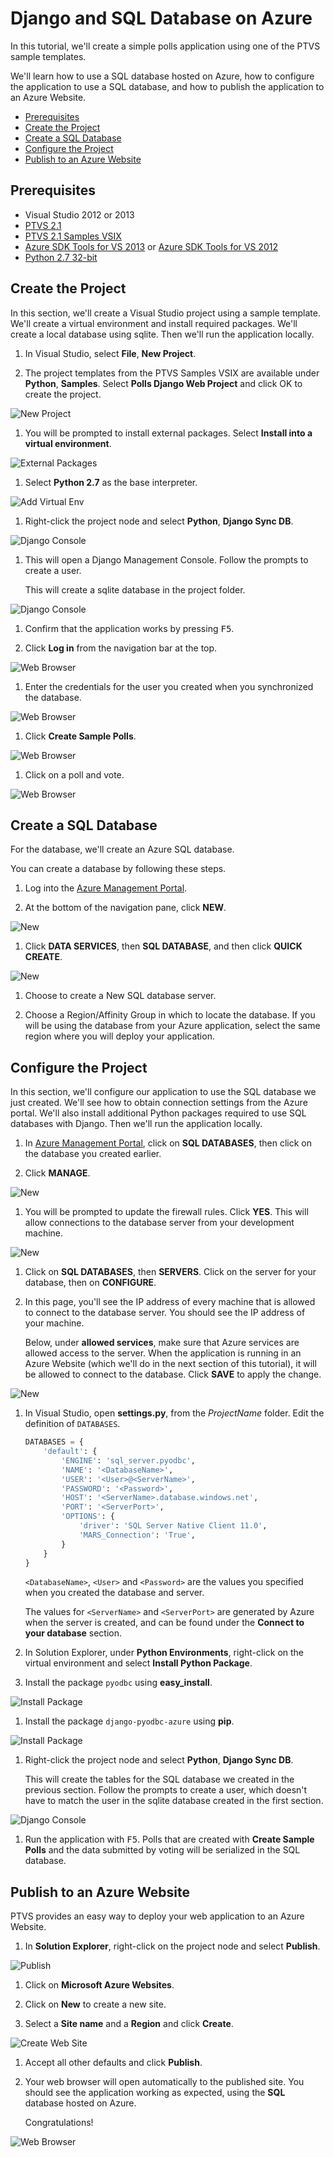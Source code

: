 Django and SQL Database on Azure
================================

In this tutorial, we'll create a simple polls application using one of the 
PTVS sample templates.

We'll learn how to use a SQL database hosted on Azure, how to configure the 
application to use a SQL database, and how to publish the application to an 
Azure Website.

+ [Prerequisites](#prerequisites)
+ [Create the Project](#create-the-project)
+ [Create a SQL Database](#create-a-sql-database)
+ [Configure the Project](#configure-the-project)
+ [Publish to an Azure Website](#publish-to-an-azure-website)


## Prerequisites

 - Visual Studio 2012 or 2013
 - [PTVS 2.1](https://pytools.codeplex.com/releases/view/109707)
 - [PTVS 2.1 Samples VSIX](https://pytools.codeplex.com/releases/view/109707)
 - [Azure SDK Tools for VS 2013](http://go.microsoft.com/fwlink/p/?linkid=323510) or 
   [Azure SDK Tools for VS 2012](http://go.microsoft.com/fwlink/p/?linkid=323511)
 - [Python 2.7 32-bit](https://www.python.org/ftp/python/2.7.8/python-2.7.8.msi)


## Create the Project

In this section, we'll create a Visual Studio project using a sample template. 
We'll create a virtual environment and install required packages.  We'll create 
a local database using sqlite.  Then we'll run the application locally.

1. In Visual Studio, select **File**, **New Project**.

1. The project templates from the PTVS Samples VSIX are available under 
   **Python**, **Samples**.  Select **Polls Django Web Project** and click OK 
   to create the project.

  ![New Project](Images/PollsDjangoNewProject.png)

1. You will be prompted to install external packages.  Select **Install into a 
   virtual environment**.

  ![External Packages](Images/PollsDjangoExternalPackages.png)

1. Select **Python 2.7** as the base interpreter.

  ![Add Virtual Env](Images/PollsCommonAddVirtualEnv.png)

1. Right-click the project node and select **Python**, **Django Sync DB**.

  ![Django Console](Images/PollsDjangoSyncDB.png)

1. This will open a Django Management Console.  Follow the prompts to create a 
   user.

   This will create a sqlite database in the project folder.

  ![Django Console](Images/PollsDjangoConsole.png)

1. Confirm that the application works by pressing <kbd>F5</kbd>.

1. Click **Log in** from the navigation bar at the top.

  ![Web Browser](Images/PollsDjangoCommonBrowserLocalMenu.png)

1. Enter the credentials for the user you created when you synchronized the 
   database.

  ![Web Browser](Images/PollsDjangoCommonBrowserLocalLogin.png)

1. Click **Create Sample Polls**.

  ![Web Browser](Images/PollsDjangoCommonBrowserNoPolls.png)

1. Click on a poll and vote.

  ![Web Browser](Images/PollsDjangoSqliteBrowser.png)


## Create a SQL Database

For the database, we'll create an Azure SQL database.

You can create a database by following these steps.

1. Log into the [Azure Management Portal](https://manage.windowsazure.com).

1. At the bottom of the navigation pane, click **NEW**.

  ![New](Images/PollsCommonAzurePlusNew.png)

1. Click **DATA SERVICES**, then **SQL DATABASE**, and then click **QUICK CREATE**.

  ![New](Images/PollsDjangoSqlCreate.png)

1. Choose to create a New SQL database server.

1. Choose a Region/Affinity Group in which to locate the database. If you will 
   be using the database from your Azure application, select the same region 
   where you will deploy your application.


## Configure the Project

In this section, we'll configure our application to use the SQL database 
we just created.  We'll see how to obtain connection settings from the Azure 
portal.  We'll also install additional Python packages required to use SQL 
databases with Django.  Then we'll run the application locally.

1. In [Azure Management Portal](https://manage.windowsazure.com), click on 
   **SQL DATABASES**, then click on the database you created earlier.

1. Click **MANAGE**.

  ![New](Images/PollsDjangoSqlManage.png)

1. You will be prompted to update the firewall rules. Click **YES**.  This 
   will allow connections to the database server from your development machine.

  ![New](Images/PollsDjangoSqlUpdateFirewall.png)

1. Click on **SQL DATABASES**, then **SERVERS**.  Click on the server for your 
   database, then on **CONFIGURE**.

1. In this page, you'll see the IP address of every machine that is allowed to 
   connect to the database server.  You should see the IP address of your 
   machine.

   Below, under **allowed services**, make sure that Azure services are allowed 
   access to the server.  When the application is running in an Azure Website 
   (which we'll do in the next section of this tutorial), it will be allowed 
   to connect to the database.  Click **SAVE** to apply the change.

  ![New](Images/PollsDjangoSqlAllowedServices.png)

1. In Visual Studio, open **settings.py**, from the *ProjectName* folder.
   Edit the definition of `DATABASES`.

    ```python
    DATABASES = {
        'default': {
            'ENGINE': 'sql_server.pyodbc',
            'NAME': '<DatabaseName>',
            'USER': '<User>@<ServerName>',
            'PASSWORD': '<Password>',
            'HOST': '<ServerName>.database.windows.net',
            'PORT': '<ServerPort>',
            'OPTIONS': {
                'driver': 'SQL Server Native Client 11.0',
                'MARS_Connection': 'True',
            }
        }
    }
    ```

   `<DatabaseName>`, `<User>` and `<Password>` are the values you specified 
   when you created the database and server.

   The values for `<ServerName>` and `<ServerPort>` are generated by Azure 
   when the server is created, and can be found under the **Connect to your 
   database** section.

1. In Solution Explorer, under **Python Environments**, right-click on the 
   virtual environment and select **Install Python Package**.

1. Install the package `pyodbc` using **easy_install**.

  ![Install Package](Images/PollsDjangoSqlInstallPackagePyodbc.png)

1. Install the package `django-pyodbc-azure` using **pip**.

  ![Install Package](Images/PollsDjangoSqlInstallPackageDjangoPyodbcAzure.png)

1. Right-click the project node and select **Python**, **Django Sync DB**.  

   This will create the tables for the SQL database we created in the 
   previous section.  Follow the prompts to create a user, which doesn't have 
   to match the user in the sqlite database created in the first section.

  ![Django Console](Images/PollsDjangoConsole.png)

1. Run the application with <kbd>F5</kbd>.  Polls that are created with 
   **Create Sample Polls** and the data submitted by voting will be serialized 
   in the SQL database.


## Publish to an Azure Website

PTVS provides an easy way to deploy your web application to an Azure Website.

1. In **Solution Explorer**, right-click on the project node and select 
   **Publish**.

  ![Publish](Images/PollsCommonPublishWebSiteDialog.png)

1. Click on **Microsoft Azure Websites**.

1. Click on **New** to create a new site.

1. Select a **Site name** and a **Region** and click **Create**.

  ![Create Web Site](Images/PollsCommonCreateWebSite.png)

1. Accept all other defaults and click **Publish**.

1. Your web browser will open automatically to the published site.  You should 
   see the application working as expected, using the **SQL** database 
   hosted on Azure.

   Congratulations!

  ![Web Browser](Images/PollsDjangoAzureBrowser.png)
